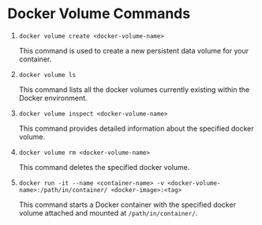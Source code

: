 # Docker Volume Commands

1. `docker volume create <docker-volume-name>`

   This command is used to create a new persistent data volume for your container.

2. `docker volume ls`

   This command lists all the docker volumes currently existing within the Docker environment.

3. `docker volume inspect <docker-volume-name>`

   This command provides detailed information about the specified docker volume.

4. `docker volume rm <docker-volume-name>`

   This command deletes the specified docker volume.

5. `docker run -it --name <container-name> -v <docker-volume-name>:/path/in/container/ <docker-image>:<tag>`

   This command starts a Docker container with the specified docker volume attached and mounted at `/path/in/container/`.

